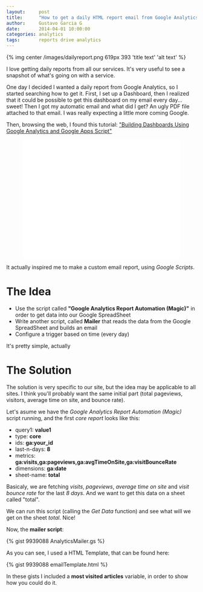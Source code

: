 ```yaml
---
layout:     post
title:      "How to get a daily HTML report email from Google Analytics"
author:     Gustavo Garcia G
date:       2014-04-01 10:00:00
categories: analytics
tags:       reports drive analytics
---
```


{% img center /images/dailyreport.png 619px 393 'title text' 'alt text' %}

I love getting daily reports from all our services. It's very useful to see a snapshot of what's going on with a service. 

One day I decided I wanted a daily report from Google Analytics, so I started searching how to get it. First, I set up a Dashboard, then I realized that it could be possible to get this dashboard on my email every day... sweet! Then I got my automatic email and what did I get? An ugly PDF file attached to that email. I was really expecting a little more coming Google.

Then, browsing the web, I found this tutorial: ["Building Dashboards Using Google Analytics and Google Apps Script"][dashboards]

<iframe style="text-align:center;margin:auto;display:block;" width="420" height="315" src="//www.youtube.com/embed/rL4N3qFyycg" frameborder="0" allowfullscreen></iframe>

It actually inspired me to make a custom email report, using *Google Scripts*.

The Idea
========

- Use the script called **"Google Analytics Report Automation (Magic)"** in order to get data into our Google SpreadSheet
- Write another script, called **Mailer** that reads the data from the Google SpreadSheet and builds an email
- Configure a trigger based on time (every day)

It's pretty simple, actually

The Solution
============

The solution is very specific to our site, but the idea may be applicable to all sites. I think you'll probably want the same initial part (total pageviews, visitors, average time on site, and bounce rate).

Let's asume we have the *Google Analytics Report Automation (Magic)* script running, and the first *core report* looks like this:

- query1:      **value1**
- type:        **core**
- ids:         **ga:your_id** 
- last-n-days: **8**
- metrics:     **ga:visits,ga:pageviews,ga:avgTimeOnSite,ga:visitBounceRate**
- dimensions:  **ga:date**
- sheet-name:  **total**

Basicaly, we are fetching *visits*, *pageviews*, *average time on site* and *visit bounce rate* for the last *8 days*. And we want to get this data on a sheet called "total".

We can run this script (calling the *Get Data* function) and see what will we get on the sheet *total*. Nice!

Now, the **mailer script**:

{% gist 9939088 AnalyticsMailer.gs %}

As you can see, I used a HTML Template, that can be found here:

{% gist 9939088 emailTemplate.html %}

In these gists I included a **most visited articles** variable, in order to show how you could do it.



[dashboards]: http://analytics.blogspot.com/2012/08/automate-google-analytics-reporting.html
